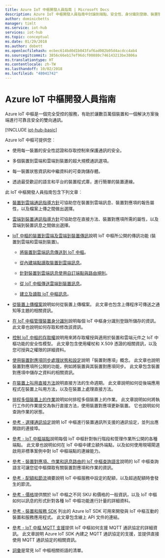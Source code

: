 ```yaml
---
title: Azure IoT 中樞開發人員指南 | Microsoft Docs
description: Azure IoT 中樞開發人員指南中討論到端點、安全性、身分識別登錄、裝置管理、直接方法、裝置對應項、檔案上傳、作業、IoT 中心查詢語言及傳訊。
author: dominicbetts
manager: timlt
ms.service: iot-hub
services: iot-hub
ms.topic: conceptual
ms.date: 01/29/2018
ms.author: dobett
ms.openlocfilehash: ecbec614bd0d1b043faf6ad002b05d4acdcc4ab4
ms.sourcegitcommit: 3856c66eb17ef96dcf00880c746143213be3806a
ms.translationtype: HT
ms.contentlocale: zh-TW
ms.lasthandoff: 10/02/2018
ms.locfileid: "48041742"
---
```

# <a name="azure-iot-hub-developer-guide"></a>Azure IoT 中樞開發人員指南

Azure IoT 中樞是一個完全受控的服務，有助於讓數百萬個裝置和一個解決方案後端進行可靠且安全的雙向通訊。

[!INCLUDE [iot-hub-basic](../../includes/iot-hub-basic-partial.md)]

Azure IoT 中樞可提供您︰

* 使用每一裝置的安全性認證和存取控制來保護通訊的安全。

* 多個裝置到雲端和雲端到裝置的超大規模通訊選項。

* 每一裝置狀態資訊和中繼資料的可查詢儲存體。

* 透過最受歡迎的語言和平台的裝置程式庫，進行簡單的裝置連線。

此 IoT 中樞開發人員指南包含下列文章︰

* [裝置到雲端通訊指導方針](iot-hub-devguide-d2c-guidance.md)可協助您在裝置到雲端訊息、裝置對應項的報告屬性，以及檔案上傳之間做出選擇。

* [雲端到裝置通訊指導方針](iot-hub-devguide-c2d-guidance.md)可協助您在直接方法、裝置對應項所需的屬性，以及雲端到裝置訊息之間做出選擇。

* [IoT 中樞的裝置到雲端及雲端到裝置傳訊](iot-hub-devguide-messaging.md)說明 IoT 中樞所公開的傳訊功能 (裝置到雲端和雲端到裝置)。

  * [將裝置到雲端訊息傳送到 IoT 中樞](iot-hub-devguide-messages-d2c.md)。

  * [從內建端點讀取裝置到雲端訊息](iot-hub-devguide-messages-read-builtin.md)。

  * [針對裝置到雲端訊息使用自訂端點與路由規則](iot-hub-devguide-messages-read-custom.md)。

  * [從 IoT 中樞傳送雲端到裝置訊息](iot-hub-devguide-messages-c2d.md)。

  * [建立及讀取 IoT 中樞訊息](iot-hub-devguide-messages-construct.md)。

* [從裝置上傳檔案](iot-hub-devguide-file-upload.md)說明如何從裝置上傳檔案。 此文章也包含上傳程序可傳送之通知等主題的相關資訊。

* [在 IoT 中樞管理裝置身分識別](iot-hub-devguide-identity-registry.md)說明每個 IoT 中樞身分識別登錄所儲存的資訊。 此文章也說明如何存取和修改該資訊。

* [控制 IoT 中樞的存取權](iot-hub-devguide-security.md)說明用來將存取權授與適用於裝置和雲端元件之 IoT 中樞功能的安全性模型。 此文章包含使用權杖和 X.509 憑證的相關資訊，以及您可授與之權限的詳細資料。

* [使用裝置對應項同步處理狀態和設定](iot-hub-devguide-device-twins.md)說明「裝置對應項」概念。 此文章也說明裝置對應項所公開的功能，例如將裝置與其裝置對應項同步。 此文章包含裝置對應項中儲存之資料的相關資訊。

* [在裝置上叫用直接方法](iot-hub-devguide-direct-methods.md)說明直接方法的生命週期。 此文章說明如何從後端應用程式在裝置上叫用方法，以及在裝置上處理直接方法。

* [排程多個裝置上的作業](iot-hub-devguide-jobs.md)說明如何排程多個裝置上的作業。 此文章說明如何將執行工作的作業提交為執行直接方法，使用裝置對應項更新裝置。 它也說明如何查詢作業的狀態。

* [參考 - 選擇通訊協定](iot-hub-devguide-protocols.md)說明 IoT 中樞進行裝置通訊所支援的通訊協定，並列出應開啟的連接埠。

* [參考 - IoT 中樞端點](iot-hub-devguide-endpoints.md)說明每個 IoT 中樞針對執行階段和管理作業所公開的各種端點。 此文章也說明如何在 IoT 中樞中建立額外端點，以及如何使用現場閘道啟用非標準案例中對 IoT 中樞端點的連線能力。

* [參考 - 裝置對應項、作業和訊息路由的 IoT 中樞查詢語言](iot-hub-devguide-query-language.md)說明的 IoT 中樞查詢語言可讓您從中樞擷取有關裝置對應項和作業的資訊。

* [參考 - 配額和節流](iot-hub-devguide-quotas-throttling.md)摘要說明 IoT 中樞服務中設定的配額，以及超過配額時會發生的節流。

* [參考 - 價格](iot-hub-devguide-pricing.md)提供關於 IoT 中樞之不同 SKU 和價格的一般資訊，以及 IoT 中樞如何以訊息的形式針對各種 IoT 中樞功能進行計量的詳細資料。

* [參考 - 裝置和服務 SDK](iot-hub-devguide-sdks.md) 列出的 Azure IoT SDK 可用來開發與 IoT 中樞互動的裝置和服務應用程式。 此文章包含線上 API 文件的連結。

* [參考 - IoT 中樞 MQTT 支援](iot-hub-mqtt-support.md)提供 IoT 中樞如何支援 MQTT 通訊協定的詳細資訊。 此文章說明 Azure IoT SDK 內建之 MQTT 通訊協定的支援，並提供直接使用 MQTT 通訊協定的相關資訊。

* [詞彙](iot-hub-devguide-glossary.md)是常見 IoT 中樞相關術語的清單。